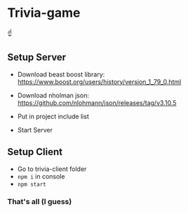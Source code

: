 # Trivia-game
:point_up:
## Setup Server
- Download beast boost library: https://www.boost.org/users/history/version_1_79_0.html
- Download nholman json: https://github.com/nlohmann/json/releases/tag/v3.10.5

- Put in project include list
- Start Server

## Setup Client
- Go to trivia-client folder
- `npm i` in console
- `npm start`


### That's all (I guess)